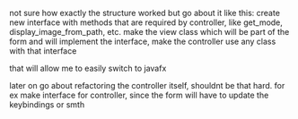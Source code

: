 not sure how exactly the structure worked but go about it like this:
create new interface with methods that are required by controller,
like get_mode, display_image_from_path, etc.
make the view class which will be part of the form and will implement the interface,
make the controller use any class with that interface

that will allow me to easily switch to javafx

later on go about refactoring the controller itself, shouldnt be that hard.
for ex make interface for controller, since the form will have to update the keybindings or smth